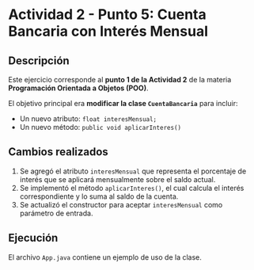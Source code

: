 # Actividad 2 - Punto 5: Cuenta Bancaria con Interés Mensual

## Descripción

Este ejercicio corresponde al **punto 1 de la Actividad 2** de la materia **Programación Orientada a Objetos (POO)**.

El objetivo principal era **modificar la clase `CuentaBancaria`** para incluir:

- Un nuevo atributo: `float interesMensual;`
- Un nuevo método: `public void aplicarInteres()`

## Cambios realizados

1. Se agregó el atributo `interesMensual` que representa el porcentaje de interés que se aplicará mensualmente sobre el saldo actual.
2. Se implementó el método `aplicarInteres()`, el cual calcula el interés correspondiente y lo suma al saldo de la cuenta.
3. Se actualizó el constructor para aceptar `interesMensual` como parámetro de entrada.

## Ejecución

El archivo `App.java` contiene un ejemplo de uso de la clase.